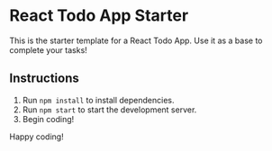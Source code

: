 
# React Todo App Starter

This is the starter template for a React Todo App. Use it as a base to complete your tasks!

## Instructions
1. Run `npm install` to install dependencies.
2. Run `npm start` to start the development server.
3. Begin coding!

Happy coding!

